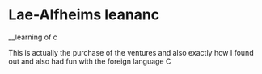 # Lae-Alfheims leananc

__learning of c

This is actually the purchase of the ventures and also
exactly how I found out and also had fun with the foreign language C

<!-- vim: tw=70
-->
